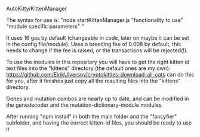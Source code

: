 AutoKitty/KittenManager

The syntax for use is: "node startKittenManager.js "functionality to use" "module specific parameters" "

It uses 16 gas by default (changeable in code, later on maybe it can be set in the config file/module). Uses a breeding fee of 0.008 by default, this needs to change if the fee is raised, or the transactions will be rejected(!).

To use the modules in this repository you will have to get the right kitten id text files into the "kittens" directory (the default ones are my own). https://github.com/EirikUlversoy/cryptokitties-download-all-cats can do this for you, after it finishes just copy all the resulting files into the "kittens" directory.

Genes and mutation combos are nearly up to date, and can be modified in the genedecoder and the mutation-dictionary-module modules.

After running "npm install" in both the main folder and the "fancyfier" subfolder, and having the correct kitten-id files, you should be ready to use it

